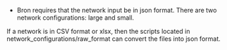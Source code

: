 - Bron requires that the network input be in json format. There are two network configurations: large and small. 


If a network is in CSV format or xlsx, then the scripts located in network_configurations/raw_format can convert the files into json format.
